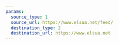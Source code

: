 ```yaml
---
params:
  source_type: 1
  source_url: https://www.elsua.net/feed/
  destination_type: 2
  destination_url: https://www.elsua.net
---
```

